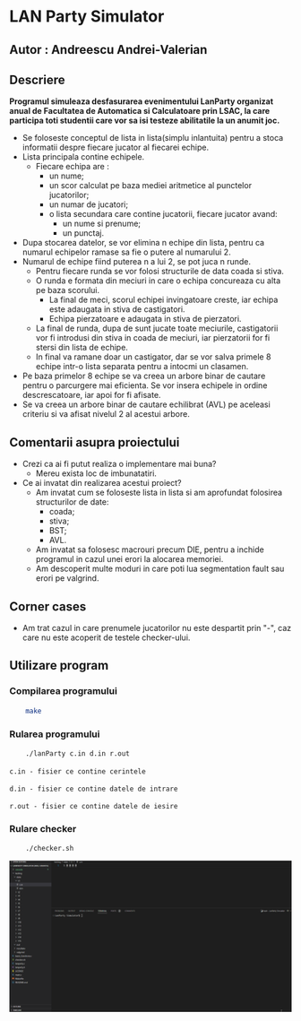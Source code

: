 # LAN Party Simulator

## Autor : Andreescu Andrei-Valerian

## Descriere

**Programul simuleaza desfasurarea evenimentului LanParty organizat anual de Facultatea de Automatica si Calculatoare prin LSAC, la care participa toti studentii care vor sa isi testeze abilitatile la un anumit joc.**

- Se foloseste conceptul de lista in lista(simplu inlantuita) pentru a stoca informatii despre fiecare jucator al fiecarei echipe.
- Lista principala contine echipele.
  - Fiecare echipa are :
    - un nume;
    - un scor calculat pe baza mediei aritmetice al punctelor jucatorilor;
    - un numar de jucatori;
    - o lista secundara care contine jucatorii, fiecare jucator avand:
      - un nume si prenume;
      - un punctaj.
- Dupa stocarea datelor, se vor elimina n echipe din lista, pentru ca numarul echipelor ramase sa fie o putere al numarului 2.
- Numarul de echipe fiind puterea n a lui 2, se pot juca n runde.
  - Pentru fiecare runda se vor folosi structurile de data coada si stiva.
  - O runda e formata din meciuri in care o echipa concureaza cu alta pe baza scorului.
    - La final de meci, scorul echipei invingatoare creste, iar echipa este adaugata in stiva de castigatori.
    - Echipa pierzatoare e adaugata in stiva de pierzatori.
  - La final de runda, dupa de sunt jucate toate meciurile, castigatorii vor fi introdusi din stiva in coada de meciuri, iar pierzatorii for fi stersi din lista de echipe.
  - In final va ramane doar un castigator, dar se vor salva primele 8 echipe intr-o lista separata pentru a intocmi un clasamen.
- Pe baza primelor 8 echipe se va creea un arbore binar de cautare pentru o parcurgere mai eficienta. Se vor insera echipele in ordine descrescatoare, iar apoi for fi afisate.
- Se va creea un arbore binar de cautare echilibrat (AVL) pe aceleasi criteriu si va afisat nivelul 2 al acestui arbore.

## Comentarii asupra proiectului

- Crezi ca ai fi putut realiza o implementare mai buna?
  - Mereu exista loc de imbunatatiri.
- Ce ai invatat din realizarea acestui proiect?
  - Am invatat cum se foloseste lista in lista si am aprofundat folosirea structurilor de date:
    - coada;
    - stiva;
    - BST;
    - AVL.
  - Am invatat sa folosesc macrouri precum DIE, pentru a inchide programul in cazul unei erori la alocarea memoriei.
  - Am descoperit multe moduri in care poti lua segmentation fault sau erori pe valgrind.

## Corner cases

- Am trat cazul in care prenumele jucatorilor nu este despartit prin "-", caz care nu este acoperit de testele checker-ului.

## Utilizare program

### Compilarea programului

```bash
    make
```

### Rularea programului

```bash
    ./lanParty c.in d.in r.out
```

`c.in - fisier ce contine cerintele`

`d.in - fisier ce contine datele de intrare`

`r.out - fisier ce contine datele de iesire`

### Rulare checker

```bash
    ./checker.sh
```

![](https://github.com/DrescoAV/LanParty_Simulator/blob/main/LanParty%20Simulator%20Gif.gif)
